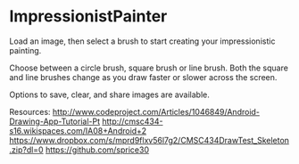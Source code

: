 # ImpressionistPainter


Load an image, then select a brush to start creating your impressionistic painting. 

Choose between a circle brush, square brush or line brush. Both the square and line brushes change as you draw faster or slower across the screen. 

Options to save, clear, and share images are available.


Resources: 
http://www.codeproject.com/Articles/1046849/Android-Drawing-App-Tutorial-Pt
http://cmsc434-s16.wikispaces.com/IA08+Android+2 
https://www.dropbox.com/s/mprd9flxv56l7g2/CMSC434DrawTest_Skeleton.zip?dl=0
https://github.com/sprice30
